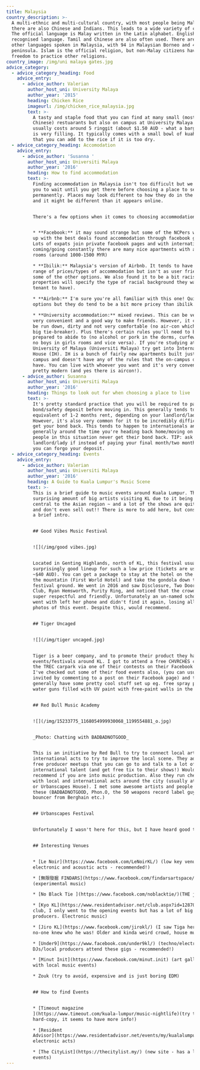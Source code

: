 ```yaml
---
title: Malaysia
country_description: >-
  A multi-ethnic and multi-cultural country, with most people being Malay, but
  there are also Chinese and Indians. This leads to a wide variety of cuisine.
  The official language is Malay written in the Latin alphabet. English is a
  recognised language. Tamil and Chinese are also often used. There are over 130
  other languages spoken in Malaysia, with 94 in Malaysian Borneo and 40 on the
  peninsula. Islam is the official religion, but non-Malay citizens have the
  freedom to practice other religions. 
country_image: /img/uni malaya gates.jpg
advice_category:
  - advice_category_heading: Food
    advice_entry:
      - advice_author: Valerian
        author_host_uni: University Malaya
        author_year: '2015'
        heading: Chicken Rice
        imageurl: /img/chicken_rice_malaysia.jpg
        text: >-
          A tasty and staple food that you can find at many small (mostly
          Chinese) restuarants but also on campus at University Malaya. It
          usually costs around 5 ringgit (about $1.50 AUD - what a bargain!) and
          is very filling. It typically comes with a small bowl of kuah (soup)
          that you can add to the rice if it is too dry.
  - advice_category_heading: Accomodation
    advice_entry:
      - advice_author: 'Susanna '
        author_host_uni: Universiti Malaya
        author_year: '2016'
        heading: How to find accommodation
        text: >-
          Finding accommodation in Malaysia isn't too difficult but we'd advise
          you to wait until you get there before choosing a place to settle
          permanently. Places may look different to how they do in the country
          and it might be different than it appears online.  


          There's a few options when it comes to choosing accommodation:


          * **Facebook:** it may sound strange but some of the NCPers who ended
          up with the best deals found accommodation through facebook groups.
          Lots of expats join private facebook pages and with internationals
          coming/going constantly there are many nice apartments with available
          rooms (around 1000-1500 MYR)

          * **Ibilik:** Malaysia's version of Airbnb. It tends to have a whole
          range of prices/types of accommodation but isn't as user friendly as
          some of the other options. We also found it to be a bit racists (e.g.
          properties will specify the type of racial background they want the
          tenant to have).

          * **Airbnb:** I'm sure you're all familiar with this one! Quite a few
          options but they do tend to be a bit more pricey than ibilik.

          * **University accommodation:** mixed reviews. This can be very cheap,
          very convenient and a good way to make friends. However, it can also
          be run down, dirty and not very comfortable (no air-con which kinda a
          big tie-breaker). Plus there's certain rules you'll need to be
          prepared to abide to (no alcohol or pork in the dorms, curfew times,
          no boys in girls rooms and vice versa). If you're studying at the
          University of Malaya (Universiti Malaya) try get into International
          House (IH). IH is a bunch of fairly new apartments built just off
          campus and doesn't have any of the rules that the on-campus dorms
          have. You can live with whoever you want and it's very convenient and
          pretty modern (and yes there is aircon!).
      - advice_author: Susanna
        author_host_uni: Universiti Malaya
        author_year: '2016'
        heading: Things to look out for when choosing a place to live
        text: >-
          It's pretty standard practice that you will be required to pay a
          bond/safety deposit before moving in. This generally tends to be the
          equivalent of 1-2 months rent, depending on your landlord/lady.
          However, it's also very common for it to be incredibly difficult to
          get your bond back. This tends to happen to internationals and as it's
          generally around the time you're heading back home/moving on a lot of
          people in this situation never get their bond back. TIP: ask your
          landlord/lady if instead of paying your final month/two month's rent
          you can forgo your deposit.
  - advice_category_heading: Events
    advice_entry:
      - advice_author: Valerian
        author_host_uni: Universiti Malaya
        author_year: '2016'
        heading: A Guide to Kuala Lumpur's Music Scene
        text: >-
          This is a brief guide to music events around Kuala Lumpur. There are a
          surprising amount of big artists visiting KL due to it being quite
          central to the Asian region ~ and a lot of the shows are quite cheap,
          and don't even sell out!! There is more to add here, but consider this
          a brief intro.


          ## Good Vibes Music Festival


          ![](/img/good vibes.jpg)


          Located in Genting Highlands, north of KL, this festival usually has a
          surprisingly good lineup for such a low price (tickets are usually
          ~$40 AUD). You can get a package to stay at the hotel on the top of
          the mountatin (First World Hotel) and take the gondola down to the
          festival ground. We went in 2016 and saw Disclosure, Two Door Cinema
          Club, Ryan Hemsworth, Purity Ring, and noticed that the crowd was
          super respectful and friendly. Unfortunately an un-named scholar I
          went with left her phone and didn't find it again, losing all of our
          photos of this event. Despite this, would recommend. 


          ## Tiger Uncaged


          ![](/img/tiger uncaged.jpg)


          Tiger is a beer company, and to promote their product they have a few
          events/festivals around KL. I got to attend a free CHVRCHES concert on
          the TREC carpark via one of their contests on their Facebook page.
          I've checked out some of their food events also, (you can usually get
          invited by commenting to a post on their Facebook page) and they
          generally have some pretty cool stuff set up eg. free spray paint or
          water guns filled with UV paint with free-paint walls in the carpark.


          ## Red Bull Music Academy


          ![](/img/15233775_1168054999930068_1199554881_o.jpg)


          _Photo: Chatting with BADBADNOTGOOD_


          This is an initiative by Red Bull to try to connect local artists with
          international acts to try to improve the local scene. They advertise
          free producer meetups that you can go to and talk to a lot of
          international talent (and get free tix to their shows!) Would
          recommend if you are into music production. Also they run cheap shows
          with local and international acts around the city (usually at Le Noir
          or Urbanscapes House). I met some awesome artists and people through
          these (BADBADNOTGOOD, Phon.O, the 50 weapons record label guys, the
          bouncer from Berghain etc.)


          ## Urbanscapes Festival


          Unfortunately I wasn't here for this, but I have heard good things!!


          ## Interesting Venues


          * [Le Noir](https://www.facebook.com/LeNoirKL/) (low key venue with
          electronic and acoustic acts - recommended!)

          * [無限發掘 FINDARS](https://www.facebook.com/findarsartspace/)
          (experimental music)

          * [No Black Tie ](https://www.facebook.com/noblacktie/)(THE jazz club)

          * [Kyo KL](https://www.residentadvisor.net/club.aspx?id=128702) (new
          club, I only went to the opening events but has a lot of big
          producers. Electronic music)

          * [Jiro KL](https://www.facebook.com/jirokl/) (I saw Tiga here but
          no-one knew who he was! Older and kinda weird crowd, house music/tech)

          * [Under9](https://www.facebook.com/under9kl/) (techno/electronic, 
          DJs/local producers attend these gigs - recommended!)

          * [Minut Init](https://www.facebook.com/minut.init) (art gallery/bar
          with local music events)

          * Zouk (try to avoid, expensive and is just boring EDM)


          ## How to find Events


          * [Timeout magazine
          ](https://www.timeout.com/kuala-lumpur/music-nightlife)(try to get the
          hard-copy, it seems to have more info!)

          * [Resident
          Advisor](https://www.residentadvisor.net/events/my/kualalumpur) (for
          electronic acts)

          * [The CityList](https://thecitylist.my/) (new site - has a lot of
          events)
---
```


